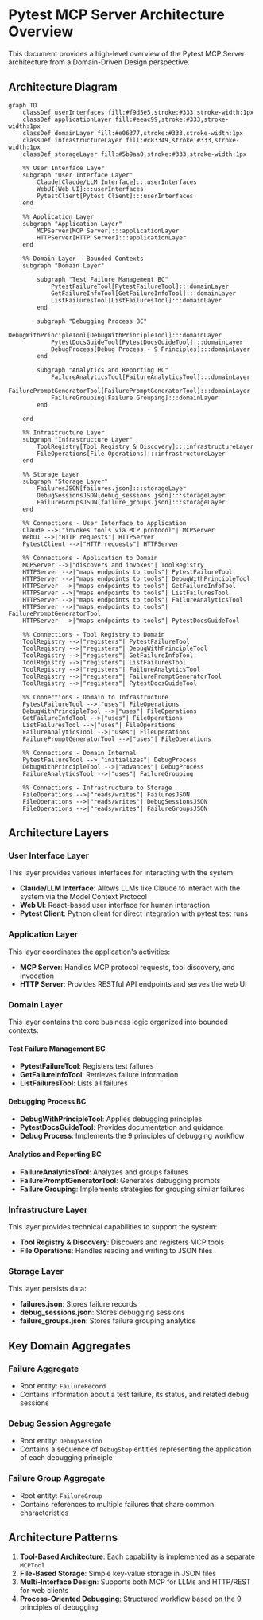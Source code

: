 # Pytest MCP Server Architecture Overview

This document provides a high-level overview of the Pytest MCP Server architecture from a Domain-Driven Design perspective.

## Architecture Diagram

```mermaid
graph TD
    classDef userInterfaces fill:#f9d5e5,stroke:#333,stroke-width:1px
    classDef applicationLayer fill:#eeac99,stroke:#333,stroke-width:1px
    classDef domainLayer fill:#e06377,stroke:#333,stroke-width:1px
    classDef infrastructureLayer fill:#c83349,stroke:#333,stroke-width:1px
    classDef storageLayer fill:#5b9aa0,stroke:#333,stroke-width:1px

    %% User Interface Layer
    subgraph "User Interface Layer"
        Claude[Claude/LLM Interface]:::userInterfaces
        WebUI[Web UI]:::userInterfaces
        PytestClient[Pytest Client]:::userInterfaces
    end

    %% Application Layer
    subgraph "Application Layer"
        MCPServer[MCP Server]:::applicationLayer
        HTTPServer[HTTP Server]:::applicationLayer
    end

    %% Domain Layer - Bounded Contexts
    subgraph "Domain Layer"
        
        subgraph "Test Failure Management BC"
            PytestFailureTool[PytestFailureTool]:::domainLayer
            GetFailureInfoTool[GetFailureInfoTool]:::domainLayer
            ListFailuresTool[ListFailuresTool]:::domainLayer
        end
        
        subgraph "Debugging Process BC"
            DebugWithPrincipleTool[DebugWithPrincipleTool]:::domainLayer
            PytestDocsGuideTool[PytestDocsGuideTool]:::domainLayer
            DebugProcess[Debug Process - 9 Principles]:::domainLayer
        end
        
        subgraph "Analytics and Reporting BC"
            FailureAnalyticsTool[FailureAnalyticsTool]:::domainLayer
            FailurePromptGeneratorTool[FailurePromptGeneratorTool]:::domainLayer
            FailureGrouping[Failure Grouping]:::domainLayer
        end
        
    end

    %% Infrastructure Layer
    subgraph "Infrastructure Layer"
        ToolRegistry[Tool Registry & Discovery]:::infrastructureLayer
        FileOperations[File Operations]:::infrastructureLayer
    end

    %% Storage Layer
    subgraph "Storage Layer"
        FailuresJSON[failures.json]:::storageLayer
        DebugSessionsJSON[debug_sessions.json]:::storageLayer
        FailureGroupsJSON[failure_groups.json]:::storageLayer
    end

    %% Connections - User Interface to Application
    Claude -->|"invokes tools via MCP protocol"| MCPServer
    WebUI -->|"HTTP requests"| HTTPServer
    PytestClient -->|"HTTP requests"| HTTPServer

    %% Connections - Application to Domain
    MCPServer -->|"discovers and invokes"| ToolRegistry
    HTTPServer -->|"maps endpoints to tools"| PytestFailureTool
    HTTPServer -->|"maps endpoints to tools"| DebugWithPrincipleTool
    HTTPServer -->|"maps endpoints to tools"| GetFailureInfoTool
    HTTPServer -->|"maps endpoints to tools"| ListFailuresTool
    HTTPServer -->|"maps endpoints to tools"| FailureAnalyticsTool
    HTTPServer -->|"maps endpoints to tools"| FailurePromptGeneratorTool
    HTTPServer -->|"maps endpoints to tools"| PytestDocsGuideTool

    %% Connections - Tool Registry to Domain
    ToolRegistry -->|"registers"| PytestFailureTool
    ToolRegistry -->|"registers"| DebugWithPrincipleTool
    ToolRegistry -->|"registers"| GetFailureInfoTool
    ToolRegistry -->|"registers"| ListFailuresTool
    ToolRegistry -->|"registers"| FailureAnalyticsTool
    ToolRegistry -->|"registers"| FailurePromptGeneratorTool
    ToolRegistry -->|"registers"| PytestDocsGuideTool

    %% Connections - Domain to Infrastructure
    PytestFailureTool -->|"uses"| FileOperations
    DebugWithPrincipleTool -->|"uses"| FileOperations
    GetFailureInfoTool -->|"uses"| FileOperations
    ListFailuresTool -->|"uses"| FileOperations
    FailureAnalyticsTool -->|"uses"| FileOperations
    FailurePromptGeneratorTool -->|"uses"| FileOperations

    %% Connections - Domain Internal
    PytestFailureTool -->|"initializes"| DebugProcess
    DebugWithPrincipleTool -->|"advances"| DebugProcess
    FailureAnalyticsTool -->|"uses"| FailureGrouping

    %% Connections - Infrastructure to Storage
    FileOperations -->|"reads/writes"| FailuresJSON
    FileOperations -->|"reads/writes"| DebugSessionsJSON
    FileOperations -->|"reads/writes"| FailureGroupsJSON
```

## Architecture Layers

### User Interface Layer
This layer provides various interfaces for interacting with the system:
- **Claude/LLM Interface**: Allows LLMs like Claude to interact with the system via the Model Context Protocol
- **Web UI**: React-based user interface for human interaction
- **Pytest Client**: Python client for direct integration with pytest test runs

### Application Layer
This layer coordinates the application's activities:
- **MCP Server**: Handles MCP protocol requests, tool discovery, and invocation
- **HTTP Server**: Provides RESTful API endpoints and serves the web UI

### Domain Layer
This layer contains the core business logic organized into bounded contexts:

#### Test Failure Management BC
- **PytestFailureTool**: Registers test failures
- **GetFailureInfoTool**: Retrieves failure information
- **ListFailuresTool**: Lists all failures

#### Debugging Process BC
- **DebugWithPrincipleTool**: Applies debugging principles
- **PytestDocsGuideTool**: Provides documentation and guidance
- **Debug Process**: Implements the 9 principles of debugging workflow

#### Analytics and Reporting BC
- **FailureAnalyticsTool**: Analyzes and groups failures
- **FailurePromptGeneratorTool**: Generates debugging prompts
- **Failure Grouping**: Implements strategies for grouping similar failures

### Infrastructure Layer
This layer provides technical capabilities to support the system:
- **Tool Registry & Discovery**: Discovers and registers MCP tools
- **File Operations**: Handles reading and writing to JSON files

### Storage Layer
This layer persists data:
- **failures.json**: Stores failure records
- **debug_sessions.json**: Stores debugging sessions
- **failure_groups.json**: Stores failure grouping analytics

## Key Domain Aggregates

### Failure Aggregate
- Root entity: `FailureRecord`
- Contains information about a test failure, its status, and related debug sessions

### Debug Session Aggregate
- Root entity: `DebugSession`
- Contains a sequence of `DebugStep` entities representing the application of each debugging principle

### Failure Group Aggregate
- Root entity: `FailureGroup`
- Contains references to multiple failures that share common characteristics

## Architecture Patterns

1. **Tool-Based Architecture**: Each capability is implemented as a separate `MCPTool`
2. **File-Based Storage**: Simple key-value storage in JSON files
3. **Multi-Interface Design**: Supports both MCP for LLMs and HTTP/REST for web clients
4. **Process-Oriented Debugging**: Structured workflow based on the 9 principles of debugging 